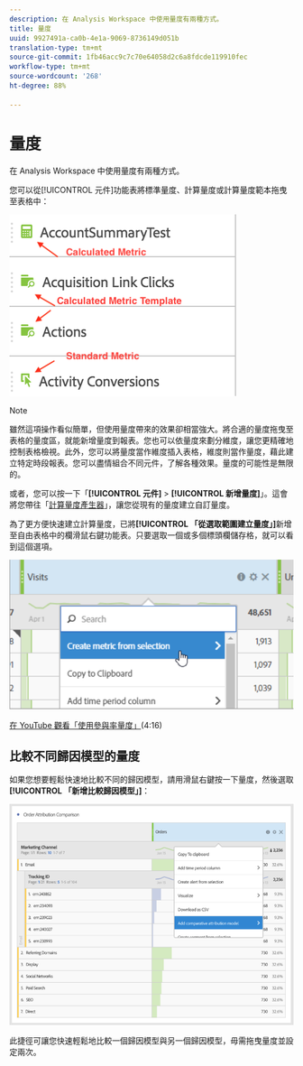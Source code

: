 ```yaml
---
description: 在 Analysis Workspace 中使用量度有兩種方式。
title: 量度
uuid: 9927491a-ca0b-4e1a-9069-8736149d051b
translation-type: tm+mt
source-git-commit: 1fb46acc9c7c70e64058d2c6a8fdcde119910fec
workflow-type: tm+mt
source-wordcount: '268'
ht-degree: 88%

---
```



# 量度

在 Analysis Workspace 中使用量度有兩種方式。

您可以從[!UICONTROL 元件]功能表將標準量度、計算量度或計算量度範本拖曳至表格中：

![](assets/metrics_icons.png)

>[!NOTE]
>
> 雖然這項操作看似簡單，但使用量度帶來的效果卻相當強大。將合適的量度拖曳至表格的量度區，就能新增量度到報表。您也可以依量度來劃分維度，讓您更精確地控制表格檢視。此外，您可以將量度當作維度插入表格，維度則當作量度，藉此建立特定時段報表。您可以盡情組合不同元件，了解各種效果。量度的可能性是無限的。

或者，您可以按一下「**[!UICONTROL 元件]** > **[!UICONTROL 新增量度]**」。這會將您帶往「[計算量度產生器](https://docs.adobe.com/content/help/zh-Hant/analytics/components/calculated-metrics/cm-overview.html)」，讓您從現有的量度建立自訂量度。

為了更方便快速建立計算量度，已將&#x200B;**[!UICONTROL 「從選取範圍建立量度」]**&#x200B;新增至自由表格中的欄滑鼠右鍵功能表。只要選取一個或多個標頭欄儲存格，就可以看到這個選項。

![](assets/calc_metrics.png)

[在 YouTube 觀看「使用參與率量度」](https://www.youtube.com/watch?v=ngmJHcg65o8&amp;list=PL2tCx83mn7GuNnQdYGOtlyCu0V5mEZ8sS&amp;index=32)(4:16)

## 比較不同歸因模型的量度

如果您想要輕鬆快速地比較不同的歸因模型，請用滑鼠右鍵按一下量度，然後選取&#x200B;**[!UICONTROL 「新增比較歸因模型」]**：

![比較歸因](assets/compare-attribution.png)

此捷徑可讓您快速輕鬆地比較一個歸因模型與另一個歸因模型，毋需拖曳量度並設定兩次。
